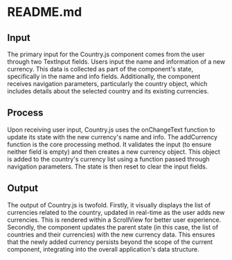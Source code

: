# README.md

## Input
The primary input for the Country.js component comes from the user through two TextInput fields. Users input the name and information of a new currency. This data is collected as part of the component's state, specifically in the name and info fields. Additionally, the component receives navigation parameters, particularly the country object, which includes details about the selected country and its existing currencies.

## Process
Upon receiving user input, Country.js uses the onChangeText function to update its state with the new currency's name and info. The addCurrency function is the core processing method. It validates the input (to ensure neither field is empty) and then creates a new currency object. This object is added to the country's currency list using a function passed through navigation parameters. The state is then reset to clear the input fields.

## Output
The output of Country.js is twofold. Firstly, it visually displays the list of currencies related to the country, updated in real-time as the user adds new currencies. This is rendered within a ScrollView for better user experience. Secondly, the component updates the parent state (in this case, the list of countries and their currencies) with the new currency data. This ensures that the newly added currency persists beyond the scope of the current component, integrating into the overall application's data structure.